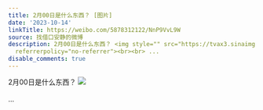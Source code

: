 ```yaml
---
title: 2月00日是什么东西？ [图片]
date: '2023-10-14'
linkTitle: https://weibo.com/5878312122/NnP9VvL9W
source: 找借口安静的微博
description: 2月00日是什么东西？ <img style="" src="https://tvax3.sinaimg.cn/large/006pONvQgy1hiuvnslfy4j30ca07u0vd.jpg"
  referrerpolicy="no-referrer"><br><br> ...
disable_comments: true
---
```

2月00日是什么东西？ <img style="" src="https://tvax3.sinaimg.cn/large/006pONvQgy1hiuvnslfy4j30ca07u0vd.jpg" referrerpolicy="no-referrer"><br><br> ...